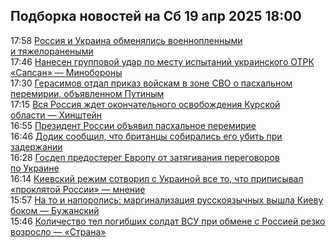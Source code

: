 <h2>Подборка новостей на Сб 19 апр 2025 18:00</h2><!--2025-04-19 17:58:00-->
<div class="rssn">
  <div><span class="smaller gray hspace">17:58</span> <a class="nodecor" href="https://eadaily.com/ru/news/2025/04/19/rossiya-i-ukraina-obmenyalis-voennoplennymi-i-tyazheloranenymi">Россия и Украина обменялись военнопленными и тяжелоранеными</a></div>
</div>
<div class="rssn">
  <div><span class="smaller gray hspace">17:46</span> <a class="nodecor" href="https://eadaily.com/ru/news/2025/04/19/nanesen-gruppovoy-udar-po-mestu-ispytaniy-ukrainskogo-otrk-sapsan-minoborony">Нанесен групповой удар по месту испытаний украинского ОТРК «Сапсан» — Минобороны</a></div>
</div>
<div class="rssn">
  <div><span class="smaller gray hspace">17:30</span> <a class="nodecor" href="https://eadaily.com/ru/news/2025/04/19/gerasimov-otdal-prikaz-voyskam-v-zone-svo-o-pashalnom-peremirii-obyavlennom-putinym">Герасимов отдал приказ войскам в зоне СВО о пасхальном перемирии, объявленном Путиным</a></div>
</div>
<div class="rssn">
  <div><span class="smaller gray hspace">17:15</span> <a class="nodecor" href="https://eadaily.com/ru/news/2025/04/19/vsya-rossiya-zhdet-okonchatelnogo-osvobozhdeniya-kurskoy-oblasti-hinshteyn">Вся Россия ждет окончательного освобождения Курской области — Хинштейн</a></div>
</div>
<div class="rssn">
  <div><span class="smaller gray hspace">16:55</span> <a class="nodecor" href="https://eadaily.com/ru/news/2025/04/19/prezident-rossii-obyavil-pashalnoe-peremirie">Президент России объявил пасхальное перемирие</a></div>
</div>
<div class="rssn">
  <div><span class="smaller gray hspace">16:46</span> <a class="nodecor" href="https://eadaily.com/ru/news/2025/04/19/dodik-soobshchil-chto-britancy-sobiralis-ego-ubit-pri-zaderzhanii">Додик сообщил, что британцы собирались его убить при задержании</a></div>
</div>
<div class="rssn">
  <div><span class="smaller gray hspace">16:28</span> <a class="nodecor" href="https://eadaily.com/ru/news/2025/04/19/gosdep-predostereg-evropu-ot-zatyagivaniya-peregovorov-po-ukraine">Госдеп предостерег Европу от затягивания переговоров по Украине</a></div>
</div>
<div class="rssn">
  <div><span class="smaller gray hspace">16:14</span> <a class="nodecor" href="https://eadaily.com/ru/news/2025/04/19/kievskiy-rezhim-sotvoril-s-ukrainoy-vse-to-chto-pripisyval-proklyatoy-rossii-mnenie">Киевский режим сотворил с Украиной все то, что приписывал «проклятой России» — мнение</a></div>
</div>
<div class="rssn">
  <div><span class="smaller gray hspace">15:57</span> <a class="nodecor" href="https://eadaily.com/ru/news/2025/04/19/na-to-i-naporolis-marginalizaciya-russkoyazychnyh-vyshla-kievu-bokom-buzhanskiy">На то и напоролись: маргинализация русскоязычных вышла Киеву боком — Бужанский</a></div>
</div>
<div class="rssn">
  <div><span class="smaller gray hspace">15:46</span> <a class="nodecor" href="https://eadaily.com/ru/news/2025/04/19/kolichestvo-tel-pogibshih-soldat-vsu-pri-obmene-s-rossiey-rezko-vozroslo-strana">Количество тел погибших солдат ВСУ при обмене с Россией резко возросло — «Страна»</a></div>
</div>